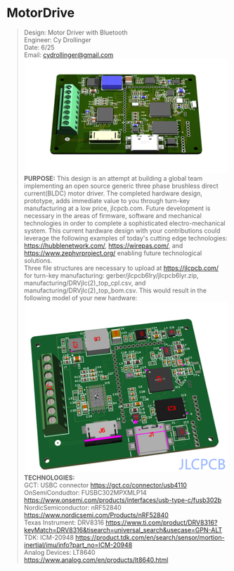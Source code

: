 # MotorDrive						   
>Design: Motor Driver with Bluetooth 		   
>Engineer: Cy Drollinger								   
>Date: 6/25											           
>Email: cydrollinger@gmail.com
![Motor Driver](/docs/images/motorDRVjlc.png)
**PURPOSE:**
This design is an attempt at building a global team implementing an open source generic three phase brushless direct current(BLDC) motor driver. The completed hardware design, prototype, adds immediate value to you through turn-key manufacturing at a low price, jlcpcb.com. Future development is necessary in the areas of firmware, software and mechanical technologies in order to complete a sophisticated electro-mechanical system. This current hardware design with your contributions could leverage the following examples of today's cutting edge technologies: https://hubblenetwork.com/, https://wirepas.com/, and https://www.zephyrproject.org/  enabling future technological solutions.    
Three file structures are necessary to upload at https://jlcpcb.com/ for turn-key manufacturing: gerber/jlcpcb6lry/jlcpcb6lyr.zip, manufacturing/DRVjlc(2)_top_cpl.csv, and manufacturing/DRVjlc(2)_top_bom.csv. This would result in the following model of your new hardware: 
![motor drive jlcpcb](/docs/images/jlcII.png)
**TECHNOLOGIES:**<br />
GCT: USBC connector https://gct.co/connector/usb4110<br />
OnSemiCondudtor: FUSBC302MPXMLP14 https://www.onsemi.com/products/interfaces/usb-type-c/fusb302b<br />
NordicSemiconductor: nRF52840 https://www.nordicsemi.com/Products/nRF52840<br />
Texas Instrument: DRV8316 https://www.ti.com/product/DRV8316?keyMatch=DRV8316&tisearch=universal_search&usecase=GPN-ALT<br />
TDK: ICM-20948 https://product.tdk.com/en/search/sensor/mortion-inertial/imu/info?part_no=ICM-20948<br />
Analog Devices: LT8640 https://www.analog.com/en/products/lt8640.html<br />
